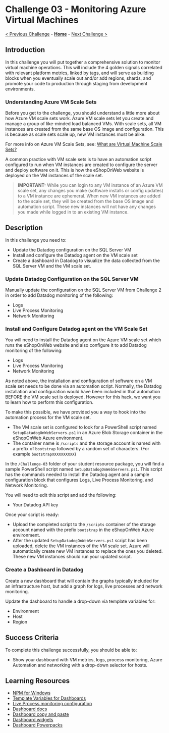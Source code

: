 # Challenge 03 - Monitoring Azure Virtual Machines

[< Previous Challenge](./Challenge-02.md) - **[Home](../README.md)** - [Next Challenge >](./Challenge-04.md)

## Introduction

In this challenge you will put together a comprehensive solution to monitor virtual machine operations. This will include the 4 golden signals correlated with relevant platform metrics, linked by tags, and will serve as building blocks when you eventually scale out and/or add regions, shards, and promote your code to production through staging from development environments.

### Understanding Azure VM Scale Sets

Before you get to the challenge, you should understand a little more about how Azure VM scale sets work. Azure VM scale sets let you create and manage a group of like-minded load balanced VMs. With scale sets, all VM instances are created from the same base OS image and configuration. This is because as scale sets scale up, new VM instances must be alike.

For more info on Azure VM Scale Sets, see: [What are Virtual Machine Scale Sets?](https://learn.microsoft.com/en-us/azure/virtual-machine-scale-sets/overview)

A common practice with VM scale sets is to have an automation script configured to run when VM instances are created to configure the server and deploy software on it. This is how the eShopOnWeb website is deployed on the VM instances of the scale set.

>**IMPORTANT:** While you can login to any VM instance of an Azure VM scale set, any changes you make (software installs or config updates) to a VM instance are ephemeral. When new VM instances are added to the scale set, they will be created from the base OS image and automation script.  These new instances will not have any changes you made while logged in to an existing VM instance.

## Description

In this challenge you need to:
- Update the Datadog configuration on the SQL Server VM
- Install and configure the Datadog agent on the VM scale set
- Create a dashboard in Datadog to visualize the data collected from the SQL Server VM and the VM scale set.

### Update Datadog Configuration on the SQL Server VM

Manually update the configuration on the SQL Server VM from Challenge 2 in order to add Datadog monitoring of the following:
- Logs
- Live Process Monitoring
- Network Monitoring

### Install and Configure Datadog agent on the VM Scale Set

You will need to install the Datadog agent on the Azure VM scale set which runs the eShopOnWeb website and also configure it to add Datadog monitoring of the following:
- Logs
- Live Process Monitoring
- Network Monitoring

As noted above, the installation and configuration of software on a VM scale set needs to be done via an automation script. Normally, the Datadog installation and configuration would have been included in that automation BEFORE the VM scale set is deployed. However for this hack, we want you to learn how to perform this configuration.

To make this possible, we have provided you a way to hook into the automation process for the VM scale set.
- The VM scale set is configured to look for a PowerShell script named `SetupDatadogOnWebServers.ps1` in an Azure Blob Storage container in the eShopOnWeb Azure environment.
- The container name is `/scripts` and the storage account is named with a prefix of `bootstrap` followed by a random set of characters. (For example `bootstrapXXXXXXXXXX`)

In the `/Challenge-03` folder of your student resource package, you will find a sample PowerShell script named `SetupDatadogOnWebServers.ps1`. This script has the commands needed to install the Datadog agent and a sample configuration block that configures Logs, Live Process Monitoring, and Network Monitoring.

You will need to edit this script and add the following:
- Your Datadog API key

Once your script is ready:
- Upload the completed script to the `/scripts` container of the storage account named with the prefix `bootstrap` in the eShopOnWeb Azure environment.
- After the updated `SetupDatadogOnWebServers.ps1` script has been uploaded, delete the VM instances of the VM scale set.  Azure will automatically create new VM instances to replace the ones you deleted.  These new VM instances should run your updated script.

### Create a Dashboard in Datadog

Create a new dashboard that will contain the graphs typically included for an infrastructure host, but add a graph for logs, live processes and network monitoring.

Update the dashboard to handle a drop-down via template variables for:
- Environment
- Host
- Region

## Success Criteria

To complete this challenge successfully, you should be able to:
- Show your dashboard with VM metrics, logs, process monitoring, Azure Automation and networking with a drop-down selector for hosts.

## Learning Resources

- [NPM for Windows](https://docs.datadoghq.com/network_monitoring/performance/setup/?tab=agentwindows)
- [Template Variables for Dashboards](https://docs.datadoghq.com/dashboards/template_variables/)
- [Live Process monitoring configuration](https://docs.datadoghq.com/infrastructure/process/?tab=linuxwindows)
- [Dashboard docs](https://docs.datadoghq.com/dashboards)
- [Dashboard copy and paste](https://www.datadoghq.com/blog/copy-paste-widget/)
- [Dashboard widgets](https://docs.datadoghq.com/dashboards/widgets/)
- [Dashboard Powerpacks](https://www.datadoghq.com/blog/standardize-dashboards-powerpacks-datadog/)

